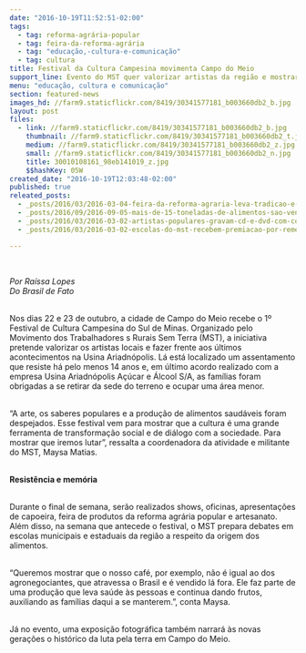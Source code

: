 ```yaml
---
date: "2016-10-19T11:52:51-02:00"
tags:
  - tag: reforma-agrária-popular
  - tag: feira-da-reforma-agrária
  - tag: "educação,-cultura-e-comunicação"
  - tag: cultura
title: Festival da Cultura Campesina movimenta Campo do Meio
support_line: Evento do MST quer valorizar artistas da região e mostrar resistência à reintegração de posse na Usina Ariadnópolis.
menu: "educação, cultura e comunicação"
section: featured-news
images_hd: //farm9.staticflickr.com/8419/30341577181_b003660db2_b.jpg
layout: post
files:
  - link: //farm9.staticflickr.com/8419/30341577181_b003660db2_b.jpg
    thumbnail: //farm9.staticflickr.com/8419/30341577181_b003660db2_t.jpg
    medium: //farm9.staticflickr.com/8419/30341577181_b003660db2_z.jpg
    small: //farm9.staticflickr.com/8419/30341577181_b003660db2_n.jpg
    title: 30010108161_98eb141019_z.jpg
    $$hashKey: 05W
created_date: "2016-10-19T12:03:48-02:00"
published: true
releated_posts:
  - _posts/2016/03/2016-03-04-feira-da-reforma-agraria-leva-tradicao-e-cultura-para-sertao-sergipano.md
  - _posts/2016/09/2016-09-05-mais-de-15-toneladas-de-alimentos-sao-vendidos-na-1a-feira-capixaba-de-produtos-da-reforma-agraria.md
  - _posts/2016/03/2016-03-02-artistas-populares-gravam-cd-e-dvd-com-composicoes-que-expressam-a-cultura-do-povo-sem-terra.md
  - _posts/2016/03/2016-03-02-escolas-do-mst-recebem-premiacao-por-rememorar-a-luta-de-zumbi.md

---
```

<p>&nbsp;</p>

<p><em>Por Ra&iacute;ssa Lopes<br />
Do Brasil de Fato</em></p>

<p><br />
Nos dias 22 e 23 de outubro, a cidade de Campo do Meio recebe o 1&ordm; Festival de Cultura Campesina do Sul de Minas. Organizado pelo Movimento dos Trabalhadores s Rurais Sem Terra (MST), a iniciativa pretende valorizar os artistas locais e fazer frente aos &uacute;ltimos acontecimentos na Usina Ariadn&oacute;polis. L&aacute; est&aacute; localizado um assentamento que resiste h&aacute; pelo menos 14 anos e, em &uacute;ltimo acordo realizado com a empresa Usina Ariadn&oacute;polis A&ccedil;&uacute;car e &Aacute;lcool S/A, as fam&iacute;lias foram obrigadas a se retirar da sede do terreno e ocupar uma &aacute;rea menor.</p>

<p><br />
&ldquo;A arte, os saberes populares e a produ&ccedil;&atilde;o de alimentos saud&aacute;veis foram despejados. Esse festival vem para mostrar que a cultura &eacute; uma grande ferramenta de transforma&ccedil;&atilde;o social e de di&aacute;logo com a sociedade. Para mostrar que iremos lutar&rdquo;, ressalta a coordenadora da atividade e militante do MST, Maysa Matias.</p>

<p><br />
<strong>Resist&ecirc;ncia e mem&oacute;ria</strong></p>

<p><br />
Durante o final de semana, ser&atilde;o realizados shows, oficinas, apresenta&ccedil;&otilde;es de capoeira, feira de produtos da reforma agr&aacute;ria popular e artesanato. Al&eacute;m disso, na semana que antecede o festival, o MST prepara debates em escolas municipais e estaduais da regi&atilde;o a respeito da origem dos alimentos.</p>

<p><br />
&ldquo;Queremos mostrar que o nosso caf&eacute;, por exemplo, n&atilde;o &eacute; igual ao dos agronegociantes, que atravessa o Brasil e &eacute; vendido l&aacute; fora. Ele faz parte de uma produ&ccedil;&atilde;o que leva sa&uacute;de &agrave;s pessoas e continua dando frutos, auxiliando as fam&iacute;lias daqui a se manterem.&rdquo;, conta Maysa.</p>

<p><br />
J&aacute; no evento, uma exposi&ccedil;&atilde;o fotogr&aacute;fica tamb&eacute;m narrar&aacute; &agrave;s novas gera&ccedil;&otilde;es o hist&oacute;rico da luta pela terra em Campo do Meio.</p>
